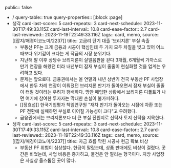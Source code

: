 public:: false

- /
  query-table:: true
  query-properties:: [:block :page]
- 생각
  card-last-score:: 5
  card-repeats:: 3
  card-next-schedule:: 2023-11-30T17:49:33.115Z
  card-last-interval:: 10.8
  card-ease-factor:: 2.7
  card-last-reviewed:: 2023-11-19T22:49:33.116Z
  tags:: card, memo,
  source:: [[잡지/매경이코노미/2237]] 
  title:: 고금리 단기 대출 '브리지론' 부실 속출
	- 부동산 PF는 크게 금융과 시공이 핵심인데 두 가지 모두 차질을 빚고 있어 어느 때보다 위기감이 크다는 게 작금의 시장 분위기다.
	- 지난해 말 이후 상당수 브리지론이 살얼음판을 걷다 3개월, 6개월씩 가까스로 만기 연장을 해왔던 터라 내년부터 잠재 부실이 줄줄이 현실화할 것을 업계는 우려하고 있다.
	- 문제는 앞으로다. 금융권에서는 올 연말과 내년 상반기 전국 부동산 PF 사업장에서 한두 차례 연장이 이뤄졌던 브리지론 만기가 돌아오면서 잠재 부실이 줄줄이 터질 것이라는 우려가 팽배하다. 땅만 매입한 상황에서 브리지론 디폴트가 나면 여기에 참여한 투자자는 막대한 손실이 불가피하다.
	- [[정효섭]] 한국기업평가 책임연구원 "재차 만기가 돌아오는 시점에 차환 또는 PF 전환에 실패하면 부실로 이어질 가능성이 크다"고 우려했다.
	- 금융권에서는 브리지론보다 더 큰 부실 진원지로 신탁사 토지 신탁을 지목한다.
- 생각
  card-last-score:: 5
  card-repeats:: 3
  card-next-schedule:: 2023-11-30T17:49:33.115Z
  card-last-interval:: 10.8
  card-ease-factor:: 2.7
  card-last-reviewed:: 2023-11-19T22:49:33.116Z
  tags:: card, memo,
  source:: [[잡지/매경이코노미/2237]] 
  title:: 자금 흐름 막힌 시공사 현금 확보 비상
	- 부동산 PF 위험이 심상찮다. 현금이 말랐는데, 상품 판매에도 비상이 걸렸다. 곳간은 비었는데, 사업 비용은 증가하고, 물건은 안 팔리는 형국이다. 지방 사업장은 사실상 올스톱된 곳이 많다.